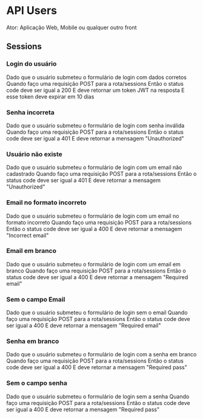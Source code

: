 # API Users

Ator: Aplicação Web, Mobile ou qualquer outro front

## Sessions

### Login do usuário

Dado que o usuário submeteu o formulário de login com dados corretos
Quando faço uma requisição POST para a rota/sessions
Então o status code deve ser igual a 200
E deve retornar um token JWT na resposta
E esse token deve expirar em 10 dias

### Senha incorreta

Dado que o usuário submeteu o formulário de login com senha inválida
Quando faço uma requisição POST para a rota/sessions
Então o status code deve ser igual a 401
E deve retornar a mensagem "Unauthorized"

### Usuário não existe

Dado que o usuário submeteu o formulário de login com um email não cadastrado
Quando faço uma requisição POST para a rota/sessions
Então o status code deve ser igual a 401
E deve retornar a mensagem "Unauthorized"

### Email no formato incorreto

Dado que o usuário submeteu o formulário de login com um email no formato incorreto
Quando faço uma requisição POST para a rota/sessions
Então o status code deve ser igual a 400
E deve retornar a mensagem "Incorrect email"

### Email em branco

Dado que o usuário submeteu o formulário de login com um email em branco
Quando faço uma requisição POST para a rota/sessions
Então o status code deve ser igual a 400
E deve retornar a mensagem "Required email"

### Sem o campo Email

Dado que o usuário submeteu o formulário de login sem o email
Quando faço uma requisição POST para a rota/sessions
Então o status code deve ser igual a 400
E deve retornar a mensagem "Required email"

### Senha em branco

Dado que o usuário submeteu o formulário de login com a senha em branco
Quando faço uma requisição POST para a rota/sessions
Então o status code deve ser igual a 400
E deve retornar a mensagem "Required pass"

### Sem o campo senha

Dado que o usuário submeteu o formulário de login sem a senha
Quando faço uma requisição POST para a rota/sessions
Então o status code deve ser igual a 400
E deve retornar a mensagem "Required pass"
